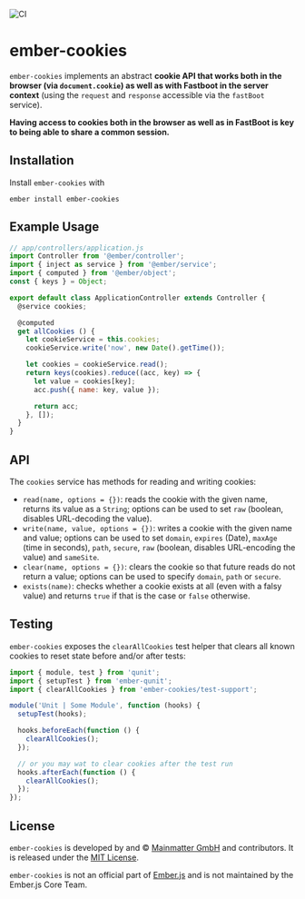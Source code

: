 ![CI](https://github.com/simplabs/ember-cookies/workflows/CI/badge.svg)

# ember-cookies

`ember-cookies` implements an abstract __cookie API that works both in the
browser (via `document.cookie`) as well as with Fastboot in the server
context__ (using the `request` and `response` accessible via the `fastBoot`
service).

__Having access to cookies both in the browser as well as in FastBoot is key to
being able to share a common session.__

## Installation

Install `ember-cookies` with

`ember install ember-cookies`

## Example Usage

```js
// app/controllers/application.js
import Controller from '@ember/controller';
import { inject as service } from '@ember/service';
import { computed } from '@ember/object';
const { keys } = Object;

export default class ApplicationController extends Controller {
  @service cookies;

  @computed
  get allCookies () {
    let cookieService = this.cookies;
    cookieService.write('now', new Date().getTime());

    let cookies = cookieService.read();
    return keys(cookies).reduce((acc, key) => {
      let value = cookies[key];
      acc.push({ name: key, value });

      return acc;
    }, []);
  }
}
```

## API

The `cookies` service has methods for reading and writing cookies:

* `read(name, options = {})`: reads the cookie with the given name, returns its
  value as a `String`; options can be used to set `raw` (boolean, disables
  URL-decoding the value).
* `write(name, value, options = {})`: writes a cookie with the given name and
  value; options can be used to set `domain`, `expires` (Date), `maxAge` (time
  in seconds), `path`, `secure`, `raw` (boolean, disables URL-encoding the
  value) and `sameSite`.
* `clear(name, options = {})`: clears the cookie so that future reads do not
  return a value; options can be used to specify `domain`, `path` or `secure`.
* `exists(name)`: checks whether a cookie exists at all (even with a falsy
  value) and returns `true` if that is the case or `false` otherwise.

## Testing

`ember-cookies` exposes the `clearAllCookies` test helper that clears
all known cookies to reset state before and/or after tests:

```js
import { module, test } from 'qunit';
import { setupTest } from 'ember-qunit';
import { clearAllCookies } from 'ember-cookies/test-support';

module('Unit | Some Module', function (hooks) {
  setupTest(hooks);

  hooks.beforeEach(function () {
    clearAllCookies();
  });

  // or you may wat to clear cookies after the test run
  hooks.afterEach(function () {
    clearAllCookies();
  });
});
```

## License

`ember-cookies` is developed by and &copy;
[Mainmatter GmbH](http://mainmatter.com) and contributors. It is released under the
[MIT License](https://github.com/simplabs/ember-simple-auth/blob/master/LICENSE).

`ember-cookies` is not an official part of [Ember.js](http://emberjs.com) and
is not maintained by the Ember.js Core Team.
